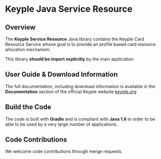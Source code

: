 # Keyple Java Service Resource

## Overview

The **Keyple Service Resource** Java library contains the Keyple Card Resource Service whose goal is to provide an profile based card resource allocation mechanism.

This library **should be import explicitly** by the main application.

## User Guide & Download Information

The full documentation, including download information is available in the **Documentation** section of the official Keyple website [keyple.org](https://keyple.org)

## Build the Code

The code is built with **Gradle** and is compliant with **Java 1.6** in order to be able to be used by a very large number of applications.

## Code Contributions

We welcome code contributions through merge requests.
